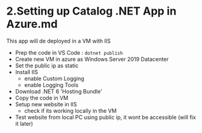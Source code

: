 # 2.Setting up Catalog .NET App in Azure.md
This app will de deployed in a VM with IIS

- Prep the code in VS Code : `dotnet publish` 
- Create new VM in azure as Windows Server 2019 Datacenter
- Set the public ip as static
- Install IIS
	- enable Custom Logging
	- enable Logging Tools
- Download .NET 6 'Hosting Bundle'
- Copy the code in VM
- Setup new website in IIS
	- check if its working locally in the VM
- Test website from local PC using public ip, it wont be accessible (will fix it later)
